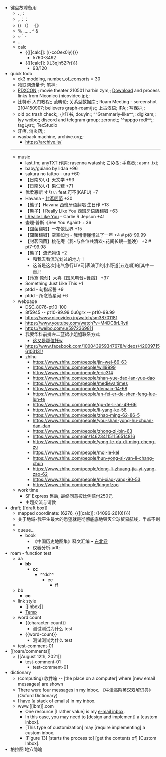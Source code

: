 - 键盘故障备用
    - . ; :
    - 。；：
    - ()  （） 《》 
    - % …… ^ &
    - ~ ` · 
    - ...  
    - calc
        - {{[[calc]]: ((-coOex0iy))}}
            - 5760-3492
        - {{[[calc]]: ((L3qjh52Pr))}}
            - 93/120
- quick todo
    - ck3 modding, number_of_consorts = 30
    - 物联网流量卡; 笔神;  
    - [PDXCON](https://store.steampowered.com/sale/paradox);; movie theater 210501 harbin zym;; [Download](https://github.com/AlexAplin/nndownload) and process links from Niconico (nicovideo.jp);; 
    - 比特币 入门教程;; 范畴论; 关系型数据库;; Roam Meeting - screenshot 2104150907; believers graph-roam/js;; 上古汉语; IPA;; 写保护;; 
    - old pc trash check;; 小红书, douyin;; ^^Grammarly-like^^;; digikam;; lyy weibo;; discord and telegram group; zeronet;; ^^appgo redl^^;; tagLyst;; TexStudio
    - 牙疼, 消炎药;; 
    - wayback machine, archive.org;; 
        - https://archive.is/
    - ---
    - music
        - last.fm; anyTXT 作詞; rasenna watashi; こめる; 手嶌葵;; asmr .txt; 
        - baby/guiano by lidaa +96
        - sakura no tattoo - ura +60
        - 【日南めい】天文学 +93
        - 【日南めい】果仁糖 +71
        - 优柔寡断  すりぃ feat.可不(KAFU) +7
        - Havana - [封茗囧菌](https://www.bilibili.com/audio/au108344) +30
        - 【熊子】Havana 西班牙语翻唱 生日作 +13
        - 【熊子】I Really Like You 西班牙语版翻唱 +63
        - [I Really Like You](https://www.bilibili.com/video/BV1Rx411A7rp) - Carlie R Jepson +41
        - 查理·普斯《See You Again》 + 36
        - 【囧菌翻唱】一花依世界 +15
        - 【囧菌翻唱】空空如也 - 我懵懵懂懂过了一年 +4   # pt8-99.99
        - 【封茗囧菌】桃花庵（我~与各位共清欢~花间长眠一整晚） +2   # pt7-99.98
        - 【熊子】流光物语 +2
            - 和我去看流光划过的地方！
            - 这首是这次[电气急行LIVE][表演了的]小野道[五连唱]的[其中一首]！
        - 【泠鸢·原创】大喜【国风电音+舞蹈】 +37
        - Something Just Like This +1
        - ptdd - 勾指起誓 +9
        - ptdd - 所念皆星河 +6
    - webpage
        - DSC_8076-pt10-100
        - 8f5945 -- pt10-99.99
0u0grx -- pt10-99.99
        - https://www.nicovideo.jp/watch/sm38701181
        - https://www.youtube.com/watch?v=M4DC8rLRytI
        - https://weibo.com/u/5972369811
        - 我要华科前排左二蓝裙小姐姐联系方式
            - [这又是哪位托w](https://space.bilibili.com/241315712/dynamic)
        - https://www.facebook.com/100043959347678/videos/420097156103131/
        - zhihu
            - https://www.zhihu.com/people/jin-wei-66-63
            - https://www.zhihu.com/people/will9999
            - https://www.zhihu.com/people/eric314
            - https://www.zhihu.com/people/shan-yue-dao-lan-yue-dao
            - https://www.zhihu.com/people/medievaltimes
            - https://www.zhihu.com/people/demain-14-68
            - https://www.zhihu.com/people/an-fei-er-de-shen-feng-lue-lun-te
            - https://www.zhihu.com/people/gu-de-li-an-49-66
            - https://www.zhihu.com/people/li-yang-ke-58
            - https://www.zhihu.com/people/zhao-ming-62-86-5
            - https://www.zhihu.com/people/you-shan-yong-hu-chuan-dan-dan
            - https://www.zhihu.com/people/zhong-zi-bin-63
            - https://www.zhihu.com/pin/1462341151156514816
            - https://www.zhihu.com/people/yong-le-da-di-ming-cheng-zu
            - https://www.zhihu.com/people/mol-le-kel
            - https://www.zhihu.com/people/hun-yong-si-yan-li-chang-chun
            - https://www.zhihu.com/people/dong-li-zhuang-jia-yi-yang-zao-62
            - https://www.zhihu.com/people/mi-xiao-yang-90-53
            - https://www.zhihu.com/people/kingofzoo
    - work time
        - SF Express 售后, 最终同意按比例赔付250元
        - 主题交流与请教
- draft; [[draft box]]
    - mapped coordinate: (6276, {{[[calc]]: ((4096-2610))}})
    - 关于地域-我平生最大的愿望就是彻彻底底地毁灭全球贸易航线，半点不剩
    - 
    - queue...
        - book
            - 《中国历史地图集》释文汇编 • [东北卷](https://gongjushu.oversea.cnki.net/chn/R201203050.html)
            - 仪器分析.pdf; 
- roam - function test
    - aa
        - **bb**
            - __cc__
                - ^^dd^^
                    - ee
                        - ff
    - bb
        - __cc__
    - link style
        - [[inbox]]
        - [Temp]([[inbox]])
    - word count
        - {{character-count}}
            - 测试测试为什么 test
        - {{word-count}}
            - 测试测试为什么 test
    - test-comment-01
- [[roam/comments]]
    - [[August 12th, 2021]]
        - test-comment-01
            - test-comment-01
- dictionary
    - (computing) 收件箱 -- [the place on a computer] where [new email messages] are shown
    - There were four messages in my inbox. 《牛津高阶英汉双解词典》 (Oxford Dictionary)
    - I have [a stack of emails] in my inbox. 
    - www.[[ibm]].com
        - One resource [I rather value] is my [e-mail inbox]([[e-mail]]). 
        - In this case, you may need to [design and implement] a [custom inbox]. 
        - [This type of customization] may [require implementing] a custom inbox. 
        - [Figure 13] [starts the process to] [get the contents of] [Custom Inbox]. 
- 柏拉图 地穴隐喻 
